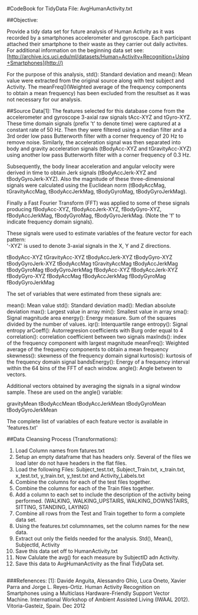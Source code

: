 #CodeBook for TidyData File: AvgHumanActivity.txt

##Objective:

Provide a tidy data set for future analysis of Human Activity as it was recorded by a smartphones accelerometer and gyroscope.  Each participant attached their smartphone to their waste as they carrier out daily activites.  For additional information on the beginning data set see: [http://archive.ics.uci.edu/ml/datasets/Human+Activity+Recognition+Using+Smartphones](http://)

For the purpose of this analysis,  std(): Standard deviation and mean(): Mean value were extracted from the original source along with test subject and Activity.  The meanFreq()(Weighted average of the frequency components to obtain a mean frequency) has been excluded from the resultset as it was not necessary for our analysis.

##Source Data[1]:
The features selected for this database come from the accelerometer and gyroscope 3-axial raw signals tAcc-XYZ and tGyro-XYZ. These time domain signals (prefix 't' to denote time) were captured at a constant rate of 50 Hz. Then they were filtered using a median filter and a 3rd order low pass Butterworth filter with a corner frequency of 20 Hz to remove noise. Similarly, the acceleration signal was then separated into body and gravity acceleration signals (tBodyAcc-XYZ and tGravityAcc-XYZ) using another low pass Butterworth filter with a corner frequency of 0.3 Hz. 

Subsequently, the body linear acceleration and angular velocity were derived in time to obtain Jerk signals (tBodyAccJerk-XYZ and tBodyGyroJerk-XYZ). Also the magnitude of these three-dimensional signals were calculated using the Euclidean norm (tBodyAccMag, tGravityAccMag, tBodyAccJerkMag, tBodyGyroMag, tBodyGyroJerkMag). 

Finally a Fast Fourier Transform (FFT) was applied to some of these signals producing fBodyAcc-XYZ, fBodyAccJerk-XYZ, fBodyGyro-XYZ, fBodyAccJerkMag, fBodyGyroMag, fBodyGyroJerkMag. (Note the 'f' to indicate frequency domain signals). 

These signals were used to estimate variables of the feature vector for each pattern:  
'-XYZ' is used to denote 3-axial signals in the X, Y and Z directions.

tBodyAcc-XYZ
tGravityAcc-XYZ
tBodyAccJerk-XYZ
tBodyGyro-XYZ
tBodyGyroJerk-XYZ
tBodyAccMag
tGravityAccMag
tBodyAccJerkMag
tBodyGyroMag
tBodyGyroJerkMag
fBodyAcc-XYZ
fBodyAccJerk-XYZ
fBodyGyro-XYZ
fBodyAccMag
fBodyAccJerkMag
fBodyGyroMag
fBodyGyroJerkMag

The set of variables that were estimated from these signals are: 

mean(): Mean value
std(): Standard deviation
mad(): Median absolute deviation 
max(): Largest value in array
min(): Smallest value in array
sma(): Signal magnitude area
energy(): Energy measure. Sum of the squares divided by the number of values. 
iqr(): Interquartile range 
entropy(): Signal entropy
arCoeff(): Autorregresion coefficients with Burg order equal to 4
correlation(): correlation coefficient between two signals
maxInds(): index of the frequency component with largest magnitude
meanFreq(): Weighted average of the frequency components to obtain a mean frequency
skewness(): skewness of the frequency domain signal 
kurtosis(): kurtosis of the frequency domain signal 
bandsEnergy(): Energy of a frequency interval within the 64 bins of the FFT of each window.
angle(): Angle between to vectors.

Additional vectors obtained by averaging the signals in a signal window sample. These are used on the angle() variable:

gravityMean
tBodyAccMean
tBodyAccJerkMean
tBodyGyroMean
tBodyGyroJerkMean

The complete list of variables of each feature vector is available in 'features.txt'


##Data Cleansing Process (Transformations):
1. Load Column names from fatures.txt
2. Setup an empty dataframe that has headers only.  Several of the files we load later do not have headers in the flat files.
3. Load the following Files: Subject_test.txt, Subject_Train.txt, x_train.txt, x_test.txt, y_train.txt, y_test.txt and Activity_Labels.txt
4. Combine the columns for each of the test files together.
5. Combine the columns for each of the Train files together.
6. Add a column to each set to include the description of the activity being performed. (WALKING, WALKING_UPSTAIRS, WALKING_DOWNSTAIRS, SITTING, STANDING, LAYING)
6. Combine all rows from the Test and Train together to form a complete data set.
7. Using the features.txt columnnames, set the column names for the new data.
8. Extract out only the fields needed for the analysis.  Std(), Mean(), SubjectId, Activity
9. Save this data set off to HumanActivity.txt
10. Now Calulate the avg() for each measure by SubjectID adn Activity.
11. Save this data to AvgHumanActivity as the final TidyData set.

##

###Refenences:
[1]: Davide Anguita, Alessandro Ghio, Luca Oneto, Xavier Parra and Jorge L. Reyes-Ortiz. Human Activity Recognition on Smartphones using a Multiclass Hardware-Friendly Support Vector Machine. International Workshop of Ambient Assisted Living (IWAAL 2012). Vitoria-Gasteiz, Spain. Dec 2012